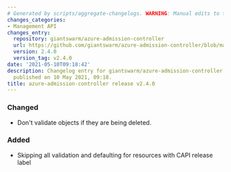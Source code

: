 ```yaml
---
# Generated by scripts/aggregate-changelogs. WARNING: Manual edits to this files will be overwritten.
changes_categories:
- Management API
changes_entry:
  repository: giantswarm/azure-admission-controller
  url: https://github.com/giantswarm/azure-admission-controller/blob/master/CHANGELOG.md#240---2021-05-10
  version: 2.4.0
  version_tag: v2.4.0
date: '2021-05-10T09:18:42'
description: Changelog entry for giantswarm/azure-admission-controller version 2.4.0,
  published on 10 May 2021, 09:18.
title: azure-admission-controller release v2.4.0
---
```


### Changed
- Don't validate objects if they are being deleted.
### Added
- Skipping all validation and defaulting for resources with CAPI release label
